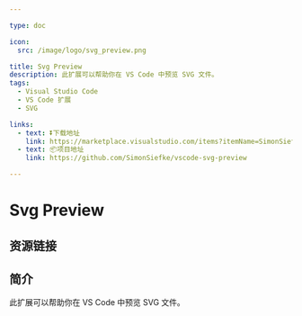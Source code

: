 ```yaml
---

type: doc

icon:
  src: /image/logo/svg_preview.png

title: Svg Preview
description: 此扩展可以帮助你在 VS Code 中预览 SVG 文件。
tags:
  - Visual Studio Code
  - VS Code 扩展
  - SVG

links:
  - text: ⏬下载地址
    link: https://marketplace.visualstudio.com/items?itemName=SimonSiefke.svg-preview
  - text: 📦项目地址
    link: https://github.com/SimonSiefke/vscode-svg-preview

---
```


<ShowLogo />

# Svg Preview

<ShowTags />

<ShowBreadcrumb />

## 资源链接

<ShowLinks />

## 简介

此扩展可以帮助你在 VS Code 中预览 SVG 文件。
